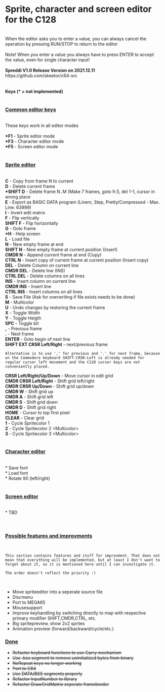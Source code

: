# Sprite, character and screen editor for the C128<br>
<br>
When the editor asks you to enter a value, you can always cancel the operation by pressing RUN/STOP to return to the editor<br>
<br>
Note! When you enter a value you always have to press ENTER to accept the value, even for single character input!<br>
<br>
<b>Spreddi V1.0 Release Version on 2021.12.11</b><br>
https://github.com/skeetor/c64-src<br>
<br>
<br>
<b>Keys (* = not implemented)</b><br>
<br>

### <u><b>Common editor keys</b></u><br>
<br>
These keys work in all editor modes<br>
<br>
<b>*F1</b> - Sprite editor mode<br>
<b>*F3</b> - Character editor mode<br>
<b>*F5</b> - Screen editor mode<br>
<br>

### <b><u>Sprite editor</u></b><br>
<br>
<b>C</b> - Copy from frame N to current<br>
<b>D</b> - Delete current frame<br>
<b>*SHIFT D</b> - Delete frame N..M (Make 7 frames, goto fr.5, del 1-1, cursor in wrong place<br>
<b>E</b> - Export as BASIC DATA program (Linenr, Step, Pretty/Compressed - Max. Line: 63999)<br>
<b>I</b> - Invert edit matrix<br>
<b>F</b> - Flip vertically<br>
<b>SHIFT F</b> - Flip horizontally<br>
<b>G</b> - Goto frame<br>
<b>*H</b> - Help screen<br>
<b>L</b> - Load file<br>
<b>N</b> - New empty frame at end<br>
<b>SHIFT N</b> - New empty frame at current position (Insert)<br>
<b>CMDR N</b> - Append current frame at end (Copy)<br>
<b>CTRL N</b> - Insert copy of current frame at current position (Insert copy)<br>
<b>DEL</b> - Delete Column on current line<br>
<b>CMDR DEL</b> - Delete line (INS)<br>
<b>CTRL DEL</b> - Delete columns on all lines<br>
<b>INS</b> - Insert column on current line<br>
<b>CMDR INS</b> - Insert line<br>
<b>CTRL INS</b> - Insert columns on all lines<br>
<b>S</b> - Save File (Ask for overwriting if file exists needs to be done)<br>
<b>M</b> - Multicolor<br>
<b>U</b> - Undo changes by restoring the current frame<br>
<b>X</b> - Toggle Width<br>
<b>Y</b> - Toggle Heigth<br>
<b>SPC</b> - Toggle bit<br>
<b>,</b> - Previous frame<br>
<b>.</b> - Next frame<br>
<b>ENTER</b> - Goto begin of next line<br>
<b>SHIFT EXT CRSR Left/Right</b> - next/previous frame<br>

    Alternative is to use ',' for previous and '.' for next frame, because on the Commodore keyboard SHIFT-CRSR-Left is already needed for regular cursor left movement and the C128 cursor keys are not conveniently placed.

<b>CRSR Left/Right/Up/Down</b> - Move cursor in edit grid<br>
<b>CMDR CRSR Left/Right</b> - Shift grid left/right<br>
<b>CMDR CRSR Up/Down</b> - Shift grid up/down<br>
<b>CMDR W</b> - Shift grid up<br>
<b>CMDR A</b> - Shift grid left<br>
<b>CMDR S</b> - Shift grid down<br>
<b>CMDR D</b> - Shift grid right<br>
<b>HOME</b> - Cursor to top first pixel<br>
<b>CLEAR</b> - Clear grid<br>
<b>1</b> - Cycle Spritecolor 1<br>
<b>2</b> - Cycle Spritecolor 2 &lt;Multicolor&gt;<br>
<b>3</b> - Cycle Spritecolor 3 &lt;Multicolor&gt;<br>
<br>
### <u><b>Character editor</b></u><br>
<br>
* Save font<br>
* Load font<br>
* Rotate 90 (left/right)<br>
<br>

### <u><b>Screen editor</b></u>
<br>
* TBD<br>
<br>
<br>

### <u><b>Possible features and improvments</b></u><br>
<br>

    This section contains features and stuff for improvment. That does not mean that everything will be implemented, but at least I don't want to forget about it, so it is mentioned here until I can investigate it.

    The order doesn't reflect the priority :)
<br>

* Move spriteeditor into a seperate source file<br>
* Discmenu<br>
* Port to MEGA65<br>
* Mousesupport<br>
* Improve keyhandling by switching directly to map with respective primary modifier SHIFT,CMDR,CTRL, etc.<br>
* Big spritepreview, show 2x2 sprites<br>
* Animation preview (forward/backward/cycle/etc.)<br>

### <u><b>Done</b></u><br>
* <s>Refactor keyboard functions to use Carry mechanism</s><br>
* <s>Use .bss segment to remove uninitialized bytes from binary</s><br>
* <s>NoRepeat keys no longer working</s><br>
* <s>Port to C64</s><br>
* <s>Use DATA/BSS segments properly</s><br>
* <s>Refactor InputNumber to library</s><br>
* <s>Refactor DrawGridMatrix seperate frameborder</s><br>

<br>
